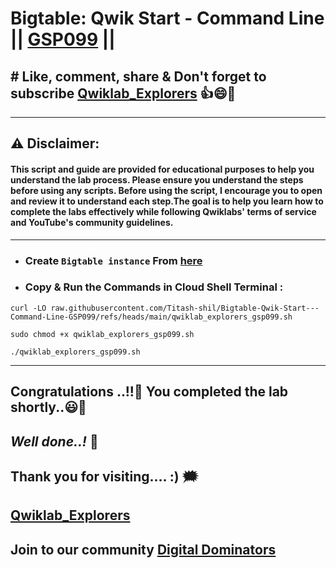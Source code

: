 # Bigtable: Qwik Start - Command Line || [GSP099](https://www.cloudskillsboost.google/focuses/579?parent=catalog) ||

## # Like, comment, share & Don't forget to subscribe [Qwiklab_Explorers](https://youtube.com/@titashshil?si=RgamNu1dc9jVIbJN) 👍😄🤝

---
## ⚠️ **Disclaimer:**
#### This script and guide are provided for educational purposes to help you understand the lab process. Please ensure you understand the steps before using any scripts. Before using the script, I encourage you to open and review it to understand each step.The goal is to help you learn how to complete the labs effectively while following Qwiklabs' terms of service and YouTube's community guidelines.
---

- ### Create `Bigtable instance` From [here](https://console.cloud.google.com/bigtable/instances?referrer=search&project=)

 - ### Copy & Run the Commands in Cloud Shell Terminal :

```
curl -LO raw.githubusercontent.com/Titash-shil/Bigtable-Qwik-Start---Command-Line-GSP099/refs/heads/main/qwiklab_explorers_gsp099.sh

sudo chmod +x qwiklab_explorers_gsp099.sh

./qwiklab_explorers_gsp099.sh
```

---

## Congratulations ..!!🎉  You completed the lab shortly..😃💯

## *Well done..!* 👏

## Thank you for visiting.... :) 🗯️

## [Qwiklab_Explorers](https://youtube.com/@titashshil?si=RgamNu1dc9jVIbJN)

## Join to our community [Digital Dominators](https://linktr.ee/digital_dominators)

